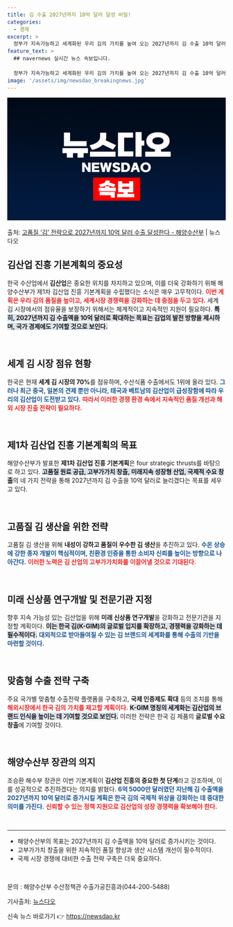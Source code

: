 ```yaml
---
title: 김 수출 2027년까지 10억 달러 달성 비밀!
categories:
  - 경제
excerpt: >
  정부가 지속가능하고 세계화된 우리 김의 가치를 높여 오는 2027년까지 김 수출 10억 달러 달성을 목표로 …
feature_text: >
  ## navernews 실시간 뉴스 속보입니다.

  정부가 지속가능하고 세계화된 우리 김의 가치를 높여 오는 2027년까지 김 수출 10억 달러 달성을 목표로 …
image: '/assets/img/newsdao_breakingnews.jpg'
---
```


![뉴스다오 속보](/assets/img/newsdao_breakingnews.jpg)

<p>출처: <a href="https://newsdao.kr/1885" rel="dofollow">고품질 ‘김’ 전략으로 2027년까지 10억 달러 수출 달성한다 - 해양수산부</a> | 뉴스다오</p>

<h2 data-ke-size="size26">김산업 진흥 기본계획의 중요성</h2>

<p data-ke-size="size16">한국 수산업에서 <b>김산업</b>은 중요한 위치를 차지하고 있으며, 이를 더욱 강화하기 위해 해양수산부가 제1차 김산업 진흥 기본계획을 수립했다는 소식은 매우 고무적이다. <b><span style="color: #ee2323;">이번 계획은 우리 김의 품질을 높이고, 세계시장 경쟁력을 강화하는 데 중점을 두고 있다.</span></b> 세계 김 시장에서의 점유율을 보장하기 위해서는 체계적이고 지속적인 지원이 필요하다. <b><span style="background-color: #21538527;">특히, 2027년까지 김 수출액을 10억 달러로 확대하는 목표는 김업의 발전 방향을 제시하며, 국가 경제에도 기여할 것으로 보인다.</span></b></p>

<p data-ke-size="size16">&nbsp;</p>

<h2 data-ke-size="size26">세계 김 시장 점유 현황</h2>

<p data-ke-size="size16">한국은 현재 <b>세계 김 시장의 70%</b>를 점유하며, 수산식품 수출에서도 1위에 올라 있다. <b><span style="color: #1a5490;">그러나 최근 중국, 일본의 견제 뿐만 아니라, 태국과 베트남의 김산업이 급성장함에 따라 우리의 김산업이 도전받고 있다.</span></b> <b><span style="color: #ee2323;">따라서 이러한 경쟁 환경 속에서 지속적인 품질 개선과 해외 시장 진출 전략이 필요하다.</span></b></p>

<p data-ke-size="size16">&nbsp;</p>

<h2 data-ke-size="size26">제1차 김산업 진흥 기본계획의 목표</h2>

<p data-ke-size="size16">해양수산부가 발표한 <b>제1차 김산업 진흥 기본계획</b>은 four strategic thrusts를 바탕으로 하고 있다. <b><span style="background-color: #21538527;">고품질 원료 공급, 고부가가치 창출, 미래지속 성장형 산업, 국제적 수요 창출</span></b>의 네 가지 전략을 통해 2027년까지 김 수출을 10억 달러로 늘리겠다는 목표를 세우고 있다.</p>

<p data-ke-size="size16">&nbsp;</p>

<h2 data-ke-size="size26">고품질 김 생산을 위한 전략</h2>

<p data-ke-size="size16">고품질 김 생산을 위해 <b>내성이 강하고 품질이 우수한 김 생산</b>을 추진하고 있다. <b><span style="color: #1a5490;">수온 상승에 강한 종자 개발이 핵심적이며, 친환경 인증을 통한 소비자 신뢰를 높이는 방향으로 나아간다.</span></b> <b><span style="color: #ee2323;">이러한 노력은 김 산업의 고부가가치화를 이끌어낼 것으로 기대된다.</span></b></p>

<p data-ke-size="size16">&nbsp;</p>

<h2 data-ke-size="size26">미래 신상품 연구개발 및 전문기관 지정</h2>

<p data-ke-size="size16">향후 지속 가능성 있는 김산업을 위해 <b>미래 신상품 연구개발</b>을 강화하고 전문기관을 지정할 계획이다. <b><span style="background-color: #21538527;">이는 한국 김(K-GIM)의 글로벌 입지를 확장하고, 경쟁력을 강화하는 데 필수적이다.</span></b> <b><span style="color: #1a5490;">대외적으로 받아들여질 수 있는 김 브랜드의 세계화를 통해 수출의 기반을 마련할 것이다.</span></b></p>

<p data-ke-size="size16">&nbsp;</p>

<h2 data-ke-size="size26">맞춤형 수출 전략 구축</h2>

<p data-ke-size="size16">주요 국가별 맞춤형 수출전략 플랫폼을 구축하고, <b>국제 인증제도 확대</b> 등의 조치를 통해 <b><span style="color: #ee2323;">해외시장에서 한국 김의 가치를 제고할 계획이다.</span></b> <b><span style="background-color: #21538527;">K-GIM 명칭의 세계화는 김산업의 브랜드 인식을 높이는 데 기여할 것으로 보인다.</span></b> 이러한 전략은 한국 김 제품의 <b>글로벌 수요 창출</b>에 기여할 것이다.</p>

<p data-ke-size="size16">&nbsp;</p>

<h2 data-ke-size="size26">해양수산부 장관의 의지</h2>

<p data-ke-size="size16">조승환 해수부 장관은 이번 기본계획이 <b>김산업 진흥의 중요한 첫 단계</b>라고 강조하며, 이를 성공적으로 추진하겠다는 의지를 밝혔다. <b><span style="color: #1a5490;">6억 5000만 달러였던 지난해 김 수출액을 2027년까지 10억 달러로 증가시킬 계획은 한국 김의 국제적 위상을 강화하는 데 중대한 의미를 가진다.</span></b> <b><span style="color: #ee2323;">신뢰할 수 있는 정책 지원으로 김산업의 성장 경쟁력을 확보해야 한다.</span></b></p>

<p data-ke-size="size16">&nbsp;</p>

<hr>

<ul>
    <li>해양수산부의 목표는 2027년까지 김 수출액을 10억 달러로 증가시키는 것이다.</li>
    <li>고부가가치 창출을 위한 지속적인 품질 향상과 생산 시스템 개선이 필수적이다.</li>
    <li>국제 시장 경쟁에 대비한 수출 전략 구축은 더욱 중요하다.</li>
</ul>

<p data-ke-size="size16">&nbsp;</p>

<p data-ke-size="size16">문의 : 해양수산부 수산정책관 수출가공진흥과(044-200-5488)</p>
<p data-ke-size="size16">기사출처: <a href="https://newsdao.kr/1885">뉴스다오</a></p> 

신속 뉴스 바로가기 👉 <a href="https://newsdao.kr" rel="dofollow">https://newsdao.kr</a>


